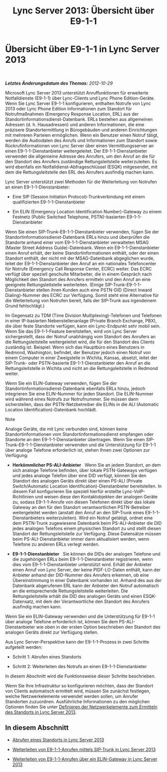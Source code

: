 ﻿---
title: 'Lync Server 2013: Übersicht über E9-1-1'
TOCTitle: Übersicht über E9-1-1
ms:assetid: c01e6774-bc9f-4c5b-a60b-478b7317b2b7
ms:mtpsurl: https://technet.microsoft.com/de-de/library/Gg412936(v=OCS.15)
ms:contentKeyID: 49295284
ms.date: 05/19/2016
mtps_version: v=OCS.15
ms.translationtype: HT
---

# Übersicht über E9-1-1 in Lync Server 2013

 

_**Letztes Änderungsdatum des Themas:** 2012-10-29_

Microsoft Lync Server 2013 unterstützt Anruffunktionen für erweiterte Notfalldienste (E9-1-1) über Lync-Clients und Lync Phone Edition-Geräte. Wenn Sie Lync Server E9-1-1 konfigurieren, enthalten Notrufe von Lync 2013 oder Lync Phone Edition Informationen zum Standort für Notrufmaßnahmen (Emergency Response Location, ERL) aus der Standortinformationsdienst-Datenbank. ERLs bestehen aus allgemeinen Adressen (d. h. Hausadressen) und anderen Informationen, die eine präzisere Standortermittlung in Bürogebäuden und anderen Einrichtungen mit mehreren Parteien ermöglichen. Wenn ein Benutzer einen Notruf tätigt, werden die Audiodaten des Anrufs und Informationen zum Standort sowie Rückrufinformationen von Lync Server über einen Vermittlungsserver an einen E9-1-1-Dienstanbieter weitergeleitet. Der E9-1-1-Dienstanbieter verwendet die allgemeine Adresse des Anrufers, um den Anruf an die für den Standort des Anrufers zuständige Rettungsleitstelle weiterzuleiten. Es wird ebenfalls ein Notfalldienst-Abfrageschlüssel (ESQK) mitgesendet, mit dem die Rettungsleitstelle den ERL des Anrufers ausfindig machen kann.

Lync Server unterstützt zwei Methoden für die Weiterleitung von Notrufen an einen E9-1-1-Dienstanbieter:

  - Eine SIP (Session Initiation Protocol)-Trunkverbindung mit einem qualifizierten E9-1-1-Dienstanbieter

  - Ein ELIN (Emergency Location Identification Number)-Gateway zu einem Festnetz (Public Switched Telephone, PSTN)-basierten E9-1-1-Dienstanbieter

Wenn Sie einen SIP-Trunk-E9-1-1-Dienstanbieter verwenden, fügen Sie der Standortinformationsdienst-Datenbank ERLs hinzu und überprüfen die Standorte anhand einer vom E9-1-1-Dienstanbieter verwalteten MSAG (Master Street Address Guide)-Datenbank. Wenn ein E9-1-1-Dienstanbieter einen Anruf erhält, der keine Standortinformationen enthält, oder der einen Standort enthält, der nicht mit der MSAG-Datenbank abgeglichen wurde, leitet der E9-1-1-Dienstanbieter den Anruf an ein nationales Telefoncenter für Notrufe (Emergency Call Response Center, ECRC) weiter. Das ECRC verfügt über speziell geschulte Mitarbeiter, die in einem Gespräch nach Möglichkeit den Standort des Anrufers ermitteln und den Anruf an eine geeignete Rettungsleitstelle weiterleiten. (Einige SIP-Trunk-E9-1-1-Dienstanbieter stellen ihren Kunden auch eine PSTN-DID (Direct Inward Dialing)-Nummer des ECRC zur Verfügung. Somit steht eine Alternative für die Weiterleitung von Notrufen bereit, falls der SIP-Trunk aus irgendeinem Grund fehlschlägt.)

Im Gegensatz zu TDM (Time Division Multiplexing)-Telefonen und Telefonen in einer IP-basierten Nebenstellenanlage (Private Branch Exchange, PBX), die über feste Standorte verfügen, kann ein Lync-Endpunkt sehr mobil sein. Wenn Sie das E9-1-1-Feature bereitstellen, wird von Lync Server sichergestellt, dass der Notruf unabhängig vom Standort des Anrufers an die Rettungsleitstelle weitergeleitet wird, die für den Standort des Clients zuständig ist. Beispiel: Wenn sich das Hauptbüro eines Benutzers in Redmond, Washington, befindet, der Benutzer jedoch einen Notruf von einem Computer in einer Zweigstelle in Wichita, Kansas, absetzt, leitet der SIP-Trunk- oder PSTN-basierte E9-1-1-Dienstanbieter den Anruf an die Rettungsleitstelle in Wichita und nicht an die Rettungsleitstelle in Redmond weiter.

Wenn Sie ein ELIN-Gateway verwenden, fügen Sie der Standortinformationsdienst-Datenbank ebenfalls ERLs hinzu, jedoch integrieren Sie eine ELIN-Nummer für jeden Standort. Die ELIN-Nummer wird während eines Notrufs zur Notrufnummer. Sie müssen dann sicherstellen, dass der PSTN-Netzbetreiber die ELINs in die ALI (Automatic Location Identification)-Datenbank hochlädt.


> [!NOTE]
> Analoge Geräte, die mit Lync verbunden sind, können keine Standortinformationen vom Standortinformationsdienst empfangen oder Standorte an den E9-1-1-Dienstanbieter übertragen. Wenn Sie einen SIP-Trunk-E9-1-1-Dienstanbieter verwenden und die Unterstützung für E9-1-1 über analoge Telefone erforderlich ist, stehen Ihnen zwei Optionen zur Verfügung: 
> <UL>
> <LI>
> <P><STRONG>Herkömmlicher PS-ALI-Anbieter</STRONG>&nbsp;&nbsp;&nbsp;Wenn Sie an jedem Standort, an dem sich analoge Telefone befinden, über lokale PSTN-Gateways verfügen und jedes analoge Telefon über eine DID verfügt, können Sie den Standort des analogen Geräts direkt über einen PS-ALI (Private Switch/Automatic Location Identification)-Dienstanbieter bereitstellen. In diesem Fall konfigurieren Sie speziell hierfür erstellte Lync-VoIP-Richtlinien und weisen diese den Kontaktobjekten der analogen Geräte zu, sodass E9-1-1-Anrufe von diesen Telefonen direkt über das lokale Gateway an den für den Standort verantwortlichen PSTN-Betreiber weitergeleitet werden (anstatt den Anruf an den SIP-Trunk eines E9-1-1-Dienstanbieters weiterzuleiten). Wird ein Notruf getätigt, ordnet eine dem PSTN-Trunk zugewiesene Datenbank beim PS-ALI-Anbieter die DID jedes analogen Telefons einem physischen Standort zu und stellt diesen Standort der Rettungsleitstelle zur Verfügung. Diese Datensätze müssen beim PS-ALI-Dienstanbieter immer dann aktualisiert werden, wenn Telefone zu anderen ERLs verlegt werden.</P>
> <LI>
> <P><STRONG>E9-1-1-Dienstanbieter</STRONG>&nbsp;&nbsp;&nbsp;Sie können die DIDs der analogen Telefone und die zugehörigen ERLs beim E9-1-1-Dienstanbieter registrieren, wenn dies vom E9-1-1-Dienstanbieter unterstützt wird. Erhält der Anbieter einen Anruf von Lync Server, der keine PIDF-LO-Daten enthält, kann der Anbieter anhand der DID-Nummer des Anrufers erkennen, ob eine Übereinstimmung in einer Datenbank vorhanden ist. Anhand des aus der Datenbank abgerufenen ERL kann der Anbieter den Notruf automatisch an die entsprechende Rettungsleitstelle weiterleiten. Die Rettungsleitstelle erhält die DID des analogen Geräts und einen ESQK-Datensatz, mit dem der Verantwortliche den Standort des Anrufers ausfindig machen kann.</P></LI></UL>Wenn Sie ein ELIN-Gateway verwenden und die Unterstützung für E9-1-1 über analoge Telefone erforderlich ist, können Sie dem PS-ALI-Dienstanbieter wie oben in der ersten Option beschrieben den Standort des analogen Geräts direkt zur Verfügung stellen.



Aus Lync Server-Perspektive kann der E9-1-1-Prozess in zwei Schritte aufgeteilt werden:

  - Schritt 1: Abrufen eines Standorts

  - Schritt 2: Weiterleiten des Notrufs an einen E9-1-1-Dienstanbieter

In diesem Abschnitt wird die Funktionsweise dieser Schritte beschrieben.

Wenn Sie Ihre Infrastruktur so konfigurieren möchten, dass der Standort von Clients automatisch ermittelt wird, müssen Sie zunächst festlegen, welche Netzwerkelemente verwendet werden sollen, um Anrufer Standorten zuzuordnen. Ausführliche Informationen zu den möglichen Optionen finden Sie unter [Definieren der Netzwerkelemente zum Ermitteln des Standorts in Lync Server 2013](lync-server-2013-defining-the-network-elements-used-to-determine-location.md).

## In diesem Abschnitt

  - [Abrufen eines Standorts in Lync Server 2013](lync-server-2013-acquiring-a-location.md)

  - [Weiterleiten von E9-1-1-Anrufen mittels SIP-Trunk in Lync Server 2013](lync-server-2013-routing-e9-1-1-calls-by-using-a-sip-trunk.md)

  - [Weiterleiten von E9-1-1-Anrufen über ein ELIN-Gateway in Lync Server 2013](lync-server-2013-routing-e9-1-1-calls-by-using-an-elin-gateway.md)

